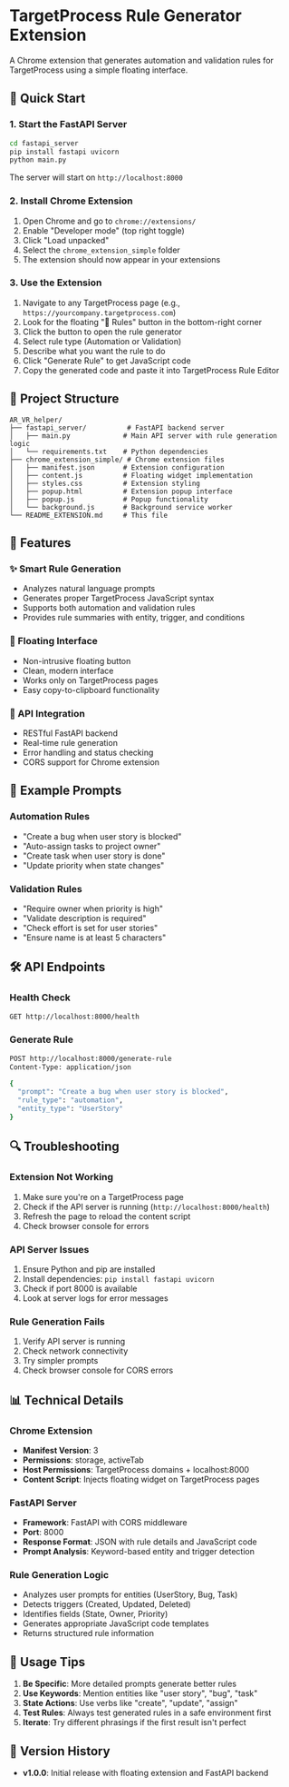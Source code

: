 # TargetProcess Rule Generator Extension

A Chrome extension that generates automation and validation rules for TargetProcess using a simple floating interface.

## 🚀 Quick Start

### 1. Start the FastAPI Server

```bash
cd fastapi_server
pip install fastapi uvicorn
python main.py
```

The server will start on `http://localhost:8000`

### 2. Install Chrome Extension

1. Open Chrome and go to `chrome://extensions/`
2. Enable "Developer mode" (top right toggle)
3. Click "Load unpacked"
4. Select the `chrome_extension_simple` folder
5. The extension should now appear in your extensions

### 3. Use the Extension

1. Navigate to any TargetProcess page (e.g., `https://yourcompany.targetprocess.com`)
2. Look for the floating "🤖 Rules" button in the bottom-right corner
3. Click the button to open the rule generator
4. Select rule type (Automation or Validation)
5. Describe what you want the rule to do
6. Click "Generate Rule" to get JavaScript code
7. Copy the generated code and paste it into TargetProcess Rule Editor

## 📁 Project Structure

```
AR_VR_helper/
├── fastapi_server/          # FastAPI backend server
│   ├── main.py             # Main API server with rule generation logic
│   └── requirements.txt    # Python dependencies
├── chrome_extension_simple/ # Chrome extension files
│   ├── manifest.json       # Extension configuration
│   ├── content.js          # Floating widget implementation
│   ├── styles.css          # Extension styling
│   ├── popup.html          # Extension popup interface
│   ├── popup.js            # Popup functionality
│   └── background.js       # Background service worker
└── README_EXTENSION.md     # This file
```

## 🎯 Features

### ✨ Smart Rule Generation
- Analyzes natural language prompts
- Generates proper TargetProcess JavaScript syntax
- Supports both automation and validation rules
- Provides rule summaries with entity, trigger, and conditions

### 🎪 Floating Interface
- Non-intrusive floating button
- Clean, modern interface
- Works only on TargetProcess pages
- Easy copy-to-clipboard functionality

### 🔧 API Integration
- RESTful FastAPI backend
- Real-time rule generation
- Error handling and status checking
- CORS support for Chrome extension

## 📝 Example Prompts

### Automation Rules
- "Create a bug when user story is blocked"
- "Auto-assign tasks to project owner"
- "Create task when user story is done"
- "Update priority when state changes"

### Validation Rules
- "Require owner when priority is high"
- "Validate description is required"
- "Check effort is set for user stories"
- "Ensure name is at least 5 characters"

## 🛠️ API Endpoints

### Health Check
```bash
GET http://localhost:8000/health
```

### Generate Rule
```bash
POST http://localhost:8000/generate-rule
Content-Type: application/json

{
  "prompt": "Create a bug when user story is blocked",
  "rule_type": "automation",
  "entity_type": "UserStory"
}
```

## 🔍 Troubleshooting

### Extension Not Working
1. Make sure you're on a TargetProcess page
2. Check if the API server is running (`http://localhost:8000/health`)
3. Refresh the page to reload the content script
4. Check browser console for errors

### API Server Issues
1. Ensure Python and pip are installed
2. Install dependencies: `pip install fastapi uvicorn`
3. Check if port 8000 is available
4. Look at server logs for error messages

### Rule Generation Fails
1. Verify API server is running
2. Check network connectivity
3. Try simpler prompts
4. Check browser console for CORS errors

## 📊 Technical Details

### Chrome Extension
- **Manifest Version**: 3
- **Permissions**: storage, activeTab
- **Host Permissions**: TargetProcess domains + localhost:8000
- **Content Script**: Injects floating widget on TargetProcess pages

### FastAPI Server
- **Framework**: FastAPI with CORS middleware
- **Port**: 8000
- **Response Format**: JSON with rule details and JavaScript code
- **Prompt Analysis**: Keyword-based entity and trigger detection

### Rule Generation Logic
- Analyzes user prompts for entities (UserStory, Bug, Task)
- Detects triggers (Created, Updated, Deleted)
- Identifies fields (State, Owner, Priority)
- Generates appropriate JavaScript code templates
- Returns structured rule information

## 🎉 Usage Tips

1. **Be Specific**: More detailed prompts generate better rules
2. **Use Keywords**: Mention entities like "user story", "bug", "task"
3. **State Actions**: Use verbs like "create", "update", "assign"
4. **Test Rules**: Always test generated rules in a safe environment first
5. **Iterate**: Try different phrasings if the first result isn't perfect

## 🔄 Version History

- **v1.0.0**: Initial release with floating extension and FastAPI backend